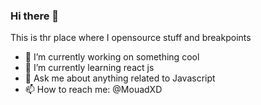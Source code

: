 ### Hi there 👋

This is thr place where I opensource stuff and breakpoints

- 🔭 I’m currently working on something cool
- 🌱 I’m currently learning react js
- 💬 Ask me about anything related to Javascript
- 📫 How to reach me: @MouadXD

